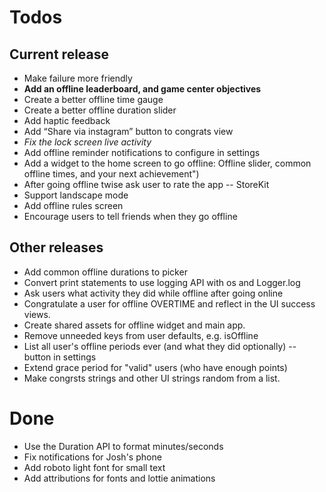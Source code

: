 # Todos


## Current release
- Make failure more friendly
- **Add an offline leaderboard, and game center objectives**
- Create a better offline time gauge
- Create a better offline duration slider
- Add haptic feedback
- Add “Share via instagram” button to congrats view
- *Fix the lock screen live activity*
- Add offline reminder notifications to configure in settings
- Add a widget to the home screen to go offline: Offline slider, common offline times, and your next achievement")
- After going offline twise ask user to rate the app -- StoreKit
- Support landscape mode
- Add offline rules screen
- Encourage users to tell friends when they go offline


## Other releases
- Add common offline durations to picker
- Convert print statements to use logging API with os and Logger.log
- Ask users what activity they did while offline after going online
- Congratulate a user for offline OVERTIME and reflect in the UI success views.
- Create shared assets for offline widget and main app.
- Remove unneeded keys from user defaults, e.g. isOffline
- List all user's offline periods ever (and what they did optionally) -- button in settings
- Extend grace period for "valid" users (who have enough points)
- Make congrsts strings and other UI strings random from a list.

# Done
- Use the Duration API to format minutes/seconds
- Fix notifications for Josh's phone
- Add roboto light font for small text
- Add attributions for fonts and lottie animations
